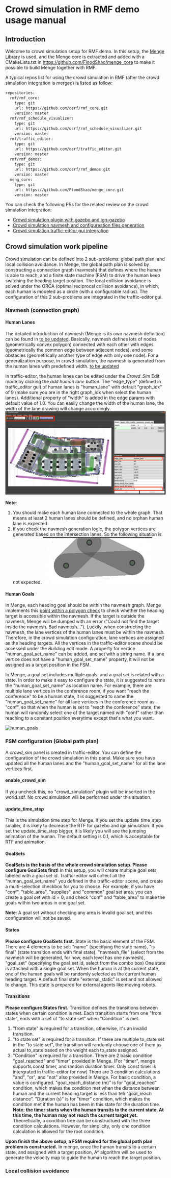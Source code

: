 # Crowd simulation in RMF demo usage manual

## Introduction
Welcome to crowd simulation setup for RMF demo. In this setup, the [Menge Library](https://github.com/MengeCrowdSim/Menge) is used, and the Menge core is extracted and added with a CMakeLists.txt in <https://github.com/FloodShao/menge_core> to make it possible to build Menge together with RMF.

A typical repos list for using the crowd simulation in RMF (after the crowd simulation integration is merged) is listed as follow:
```
repositories:
  rmf/rmf_core:
    type: git
    url: https://github.com/osrf/rmf_core.git
    version: master
  rmf/rmf_schedule_visualizer:
    type: git
    url: https://github.com/osrf/rmf_schedule_visualizer.git
    version: master
  rmf/traffic_editor:
    type: git
    url: https://github.com/osrf/traffic_editor.git
    version: master
  rmf/rmf_demos:
    type: git
    url: https://github.com/osrf/rmf_demos.git
    version: master
  meng_core:
    type: git
    url: https://github.com/FloodShao/menge_core.git
    version: master
```

You can check the following PRs for the related review on the crowd simulation integration:
* [Crowd simulation plugin with gazebo and ign-gazebo](https://github.com/osrf/traffic_editor/pull/218)
* [Crowd simulation navmesh and configureation files generation](https://github.com/osrf/traffic_editor/pull/224)
* [Crowd simulation traffic-editor gui integration](https://github.com/osrf/traffic_editor/pull/225)

## Crowd simulation work pipeline
Crowd simulation can be defined into 2 sub-problems: global path plan, and local collision avoidance. In Menge, the global path plan is solved by constructing a connection graph (navmesh) that defines where the human is able to reach, and a finite state machine (FSM) to drive the human keep switching the heading target position. The local collision avoidance is solved under the ORCA (optimal reciprocal collision avoidance), in which, each human is modeled as a circle (with a configurable radius). The configuration of this 2 sub-problems are integrated in the traffic-editor gui.

### Navmesh (connection graph)
#### Human Lanes
The detailed introduction of navmesh (Menge is its own navmesh definition) can be found in [to be updated](). Basically, navmesh defines lots of nodes (geometrically convex polygon) connected with each other with edges (geometrically the common edge between adjecent nodes), and some obstacles (geometrically another type of edge with only one node).
For a generalization purpose, in crowd simulation, the navmesh is generated from the human lanes with predefined width. [to be updated]()

In traffic-editor, the human lanes can be edited under the *Crowd_Sim* Edit mode by clicking the *add human lane* button. The "edge_type" (defined in traffic_editor gui) of human lanes is "human_lane" with default "graph_idx" of 9 (make sure you are in the right graph_idx when select the human lanes). Additional property of "width" is added in the edge params with default value of 1.0. You can easily change the width of the human lane, the width of the lane drawing will change accordingly. 
![traffic_editor_human_lane](https://github.com/FloodShao/crowd_simulation/blob/master/crowd_simulation_doc/figs/traffic_editor_human_lane.png?raw=true)

**Note**:
1. You should make each human lane connected to the whole graph. That means at least 2 human lanes should be defined, and no orphan human lane is expected.
2. If you check the navmesh generation logic, the polygon vertices are generated based on the intersection lanes. So the following situation is not expected.
![unexpected_lane_crossing](https://github.com/FloodShao/crowd_simulation/blob/master/crowd_simulation_doc/figs/unexpected_lane_crossing.png?raw=true)

#### Human Goals
In Menge, each heading goal should be within the navmesh graph. Menge implements this [point within a polygon check](https://www.geeksforgeeks.org/how-to-check-if-a-given-point-lies-inside-a-polygon/) to check whether the heading target is accessible within the navmesh. If the target is outside the navmesh, Menge will be dumped with an error ("Could not find the target inside the navmesh. Bad navmesh..."). Luckily, when constructing the navmesh, the lane vertices of the human lanes must be within the navmesh. Therefore, in the crowd simulation configuration, lane vertices are assigned as the heading targets. All the vertices in the traffic-editor scene should be accessed under the *Building* edit mode. A property for vertice "human_goal_set_name" can be added, and set with a string name. If a lane vertice does not have a "human_goal_set_name" property, it will not be assigned as a target position in the FSM.

In Menge, a goal set includes multiple goals, and a goal set is related with a state. In order to make it easy to configure the state, it is suggested to name the "human_goal_set_name" as location name. For example, there are multiple lane vertices in the conference room, if you want "reach the conference" to be a human state, it is suggested to name the "human_goal_set_name" for all lane vertices in the conference room as "conf", so that when the human is set to "reach the conference" state, the human will randomly select one of the target named with "conf" rather than reaching to a constant position everytime except that's what you want.

![human_goals]()

### FSM configuration (Global path plan)
A *crowd_sim* panel is created in traffic-editor. You can define the configuration of the crowd simulation in this panel. Make sure you have updated all the human lanes and the "human_goal_set_name" for all the lane vertices first.
![]()

#### enable_crowd_sim
If you uncheck this, no "crowd_simulation" plugin will be inserted in the world.sdf. No crowd simulation will be performed under this situation.

#### update_time_step
This is the simulation time step for Menge. If you set the update_time_step smaller, it is likely to decrease the RTF for gazebo and ign simulation. If you set the update_time_step bigger, it is likely you will see the jumping animation of the human. The default setting is 0.1, which is acceptable for RTF and animation.

#### GoalSets
**GoalSets is the basis of the whole crowd simulation setup. Please configure GoalSets first!** In this setup, you will create multiple goal sets labeled with a goal set id. Traffic-editor will collect all the "human_goal_set_name" you defined in the traffic-editor scene, and create a multi-selection checkbox for you to choose. For example, if you have "conf", "table_area", "supplies", and "common" goal set area, you can create a goal set with id = 0, and check "conf" and "table_area" to make the goals within two areas in one goal set.

**Note**:
A goal set without checking any area is invalid goal set, and this configuration will not be saved.

#### States
**Please configure GoalSets first.** State is the basic element of the FSM. There are 4 elements to be set: "name" (specifying the state name), "is final" (state transition ends with final state), "navmesh_file" (select from the navmesh will be generated, for now, each level has one navmesh), "goal_set" (specifying the goal_set id, select from the combo box) 
One state is attached with a single goal set. When the human is at the current state, one of the human goals will be randomly selected as the current human heading target. 
A default final state "external_static" is set and not allowed to change. This state is prepared for external agents like moving robots. 

#### Transitions
**Please configure States first.** Transition defines the transitions between states when certain condition is met. Each transition starts from one "from state", ends with a set of "to state set" when "Condition" is met.
1. "from state" is required for a transition, otherwise, it's an invalid transition.
2. "to state set" is required for a transition. If there are multiple to_state set in the "to state set", the transition will randomly choose one of them as actual to_state based on the weight each to_state assigned.
3. "Condition" is required for a transition.
There are 2 basic condition "goal_reached" and "timer" provided in Menge. (For "timer", menge supports const timer, and random duration timer. Only const timer is intergrated in traffic-editor for now) There are 3 condition calculations "and", "or", and "not" also provided in Menge. For basic condition, a value is configured. "goal_reach_distance (m)" is for "goal_reached" condition, which makes the condition met when the distance between human and the current heading target is less than teh "goal_reach distance". "Duration (s)" is for "timer" condition, which makes the condition met if the human has been in this state for the duration time. **Note: the timer starts when the human transits to the current state. At this time, the human may not reach the current target yet.**
Theoretically, a condition tree can be constructued with the three condition calculations. However, for simplicity, only one condition calculation is allowed for the root condition.

**Upon finish the above setup, a FSM required for the global path plan problem is constructed.** In menge, once the human transits to a certain state, and assigned with a target position, A* algorithm will be used to generate the velocity map to guide the human to reach the target position.

### Local collision avoidance


